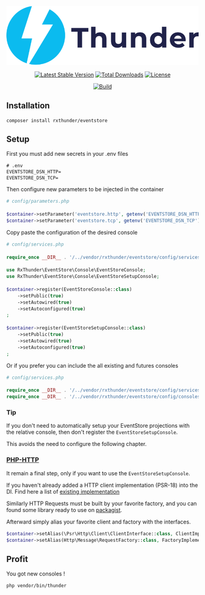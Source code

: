<p align="center"><img src="./resources/thunder-logo.svg"></p>

<p align="center">
<a href="https://packagist.org/packages/rxthunder/eventstore"><img src="https://poser.pugx.org/rxthunder/eventstore/v/stable.svg" alt="Latest Stable Version"></a>
<a href="https://packagist.org/packages/rxthunder/eventstore"><img src="https://poser.pugx.org/rxthunder/eventstore/d/total.svg" alt="Total Downloads"></a>
<a href="https://packagist.org/packages/rxthunder/eventstore"><img src="https://poser.pugx.org/rxthunder/eventstore/license.svg" alt="License"></a>
</p>
<p align="center">
<a href="https://travis-ci.org/RxThunder/EventStore"><img src="https://travis-ci.org/RxThunder/EventStore.svg?branch=master" alt="Build"></a>
<p align="center">


## Installation 

```
composer install rxthunder/eventstore
```

## Setup

First you must add new secrets in your .env files

```
# .env
EVENTSTORE_DSN_HTTP=
EVENTSTORE_DSN_TCP=
```

Then configure new parameters to be injected in the container

```php
# config/parameters.php

$container->setParameter('eventstore.http', getenv('EVENTSTORE_DSN_HTTP'));
$container->setParameter('eventstore.tcp', getenv('EVENTSTORE_DSN_TCP'));
```

Copy paste the configuration of the desired console

```php
# config/services.php

require_once __DIR__ . '/../vendor/rxthunder/eventstore/config/services.php';

use RxThunder\EventStore\Console\EventStoreConsole;
use RxThunder\EventStore\Console\EventStoreSetupConsole;

$container->register(EventStoreConsole::class)
    ->setPublic(true)
    ->setAutowired(true)
    ->setAutoconfigured(true)
;

$container->register(EventStoreSetupConsole::class)
    ->setPublic(true)
    ->setAutowired(true)
    ->setAutoconfigured(true)
;
```

Or if you prefer you can include the all existing and futures consoles

```php
# config/services.php

require_once __DIR__ . '/../vendor/rxthunder/eventstore/config/services.php';
require_once __DIR__ . '/../vendor/rxthunder/eventstore/config/consoles.php';
```

### Tip

If you don't need to automatically setup your EventStore projections with the 
relative console, then don't register the `EventStoreSetupConsole`.

This avoids the need to configure the following chapter.

### [PHP-HTTP](http://docs.php-http.org/en/latest/index.html)
It remain a final step, only if you want to use the `EventStoreSetupConsole`.

If you haven't already added a HTTP client implementation
(PSR-18) into the DI. Find here a list of [existing implementation](https://packagist.org/providers/psr/http-client-implementation)

Similarly HTTP Requests must be built by your favorite factory, and you can found
some library ready to use on [packagist](https://packagist.org/providers/php-http/message-factory-implementation).

Afterward simply alias your favorite client and factory with the interfaces.

```php
$container->setAlias(\Psr\Http\Client\ClientInterface::class, ClientImplementation::class);
$container->setAlias(Http\Message\RequestFactory::class, FactoryImplementation::class);
```

## Profit

You got new consoles !

```
php vendor/bin/thunder
```



